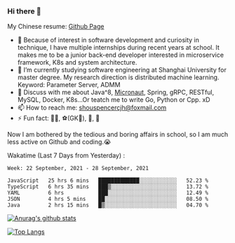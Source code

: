 ### Hi there 👋

My Chinese resume: [Github Page](https://spencercjh.github.io/resume/)

- 🔭 Because of interest in software development and curiosity in technique, I have multiple internships during recent years at school. It makes me to be a junior back-end developer interested in microservice framework, K8s and system architecture.
- 🌱 I’m currently studying software engineering at Shanghai University for master degree. My research direction is distributed machine learning. Keyword: Parameter Server, ADMM
- 💬 Discuss with me about Java^8, [Micronaut](http://micronaut.io/), Spring, gRPC, RESTful, MySQL, Docker, K8s...Or teatch me to write Go, Python or Cpp. xD
- 📫 How to reach me: shouspencercjh@foxmail.com
- ⚡ Fun fact: 🚴‍♂️, ⚽(GK🥅), 🏓, 🏸

Now I am bothered by the tedious and boring affairs in school, so I am much less active on Github and coding.😭

Wakatime (Last 7 Days from Yesterday) :

<!--START_SECTION:waka-->
```text
Week: 22 September, 2021 - 28 September, 2021

JavaScript   25 hrs 6 mins   █████████████░░░░░░░░░░░░   52.23 % 
TypeScript   6 hrs 35 mins   ███▒░░░░░░░░░░░░░░░░░░░░░   13.72 % 
YAML         6 hrs           ███░░░░░░░░░░░░░░░░░░░░░░   12.49 % 
JSON         4 hrs 5 mins    ██░░░░░░░░░░░░░░░░░░░░░░░   08.50 % 
Java         2 hrs 15 mins   █▒░░░░░░░░░░░░░░░░░░░░░░░   04.70 % 
```
<!--END_SECTION:waka-->

[![Anurag's github stats](https://github-readme-stats.vercel.app/api?username=spencercjh&theme=tokyonight&show_icons=true)](https://github.com/anuraghazra/github-readme-stats)

[![Top Langs](https://github-readme-stats.vercel.app/api/top-langs/?username=spencercjh&layout=compact&theme=tokyonight)](https://github.com/anuraghazra/github-readme-stats)

